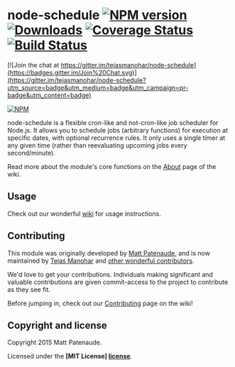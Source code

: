 # node-schedule [![NPM version](http://img.shields.io/npm/v/node-schedule.svg)](https://www.npmjs.com/package/node-schedule) [![Downloads](https://img.shields.io/npm/dm/node-schedule.svg)](https://www.npmjs.com/package/node-schedule) [![Coverage Status](https://coveralls.io/repos/tejasmanohar/node-schedule/badge.svg)](https://coveralls.io/r/tejasmanohar/node-schedule) [![Build Status](https://travis-ci.org/tejasmanohar/node-schedule.svg?branch=master)](https://travis-ci.org/tejasmanohar/node-schedule)

[![Join the chat at https://gitter.im/tejasmanohar/node-schedule](https://badges.gitter.im/Join%20Chat.svg)](https://gitter.im/tejasmanohar/node-schedule?utm_source=badge&utm_medium=badge&utm_campaign=pr-badge&utm_content=badge)

[![NPM](https://nodei.co/npm/node-schedule.png?downloads=true)](https://nodei.co/npm/node-schedule/)

node-schedule is a flexible cron-like and not-cron-like job scheduler for Node.js. It allows you to schedule jobs (arbitrary functions) for execution at specific dates, with optional recurrence rules. It only uses a single timer at any given time (rather than reevaluating upcoming jobs every second/minute).

Read more about the module's core functions on the [About](https://github.com/tejasmanohar/node-schedule/wiki/About) page of the wiki.

## Usage

Check out our wonderful [wiki] for usage instructions.


## Contributing

This module was originally developed by [Matt Patenaude], and is now maintained by [Tejas Manohar] and [other wonderful contributors].

We'd love to get your contributions. Individuals making significant and valuable contributions are given commit-access to the project to contribute as they see fit.

Before jumping in, check out our [Contributing](https://github.com/tejasmanohar/node-schedule/wiki/Contributing) page on the wiki!


## Copyright and license

Copyright 2015 Matt Patenaude.

Licensed under the **[MIT License] [license]**.


[cron]: http://unixhelp.ed.ac.uk/CGI/man-cgi?crontab+5
[wiki]: https://github.com/tejasmanohar/node-schedule/wiki
[contributing]: https://github.com/tejasmanohar/node-schedule/blob/master/CONTRIBUTING.md
[Matt Patenaude]: https://github.com/mattpat
[license]: https://github.com/tejasmanohar/node-schedule/blob/master/LICENSE
[Tejas Manohar]: https://github.com/tejasmanohar
[other wonderful contributors]: https://github.com/tejasmanohar/node-schedule/graphs/contributors
